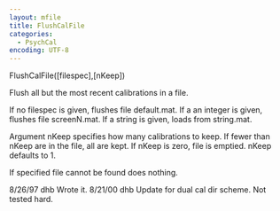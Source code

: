 ```yaml
---
layout: mfile
title: FlushCalFile
categories:
  - PsychCal
encoding: UTF-8
---
```


FlushCalFile([filespec],[nKeep])

Flush all but the most recent calibrations in a file.

If no filespec is given, flushes file default.mat.  If
a an integer is given, flushes file screenN.mat.  If
a string is given, loads from string.mat.

Argument nKeep specifies how many calibrations to
keep.  If fewer than nKeep are in the file, all are
kept.  If nKeep is zero, file is emptied.  nKeep
defaults to 1.

If specified file cannot be found does nothing.

8/26/97  dhb  Wrote it.
8/21/00  dhb  Update for dual cal dir scheme.  Not tested hard.